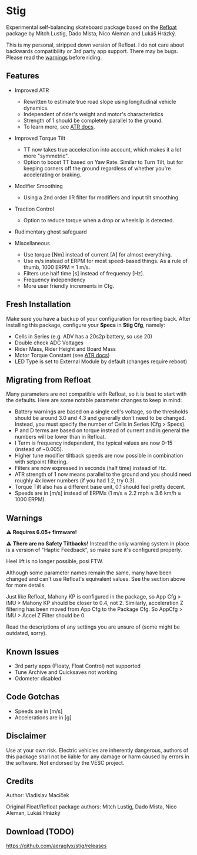 # Stig
Experimental self-balancing skateboard package based on the [Refloat](https://github.com/lukash/refloat) package by Mitch Lustig, Dado Mista, Nico Aleman and Lukáš Hrázký.

This is my personal, stripped down version of Refloat. I do not care about backwards compatibility or 3rd party app support. There may be bugs. Please read the [warnings](#warnings) before riding.

## Features
- Improved ATR
    - Rewritten to estimate true road slope using longitudinal vehicle dynamics.
    - Independent of rider's weight and motor's characteristics
    - Strength of 1 should be completely parallel to the ground.
    - To learn more, see [ATR docs](docs/atr.md).
- Improved Torque Tilt
    - TT now takes true acceleration into account, which makes it a lot more "symmetric".
    - Option to boost TT based on Yaw Rate. Similar to Turn Tilt, but for keeping corners off the ground regardless of whether you're accelerating or braking.

- Modifier Smoothing
    - Using a 2nd order IIR filter for modifiers and input tilt smoothing.
- Traction Control
    - Option to reduce torque when a drop or wheelslip is detected.
- Rudimentary ghost safeguard
- Miscellaneous
    - Use torque [Nm] instead of current [A] for almost everything.
    - Use m/s instead of ERPM for most speed-based things. As a rule of thumb, 1000 ERPM ≈ 1 m/s.
    - Filters use half time [s] instead of frequency [Hz].
    - Frequency independency
    - More user friendly increments in Cfg.

## Fresh Installation
Make sure you have a backup of your configuration for reverting back. After installing this package, configure your **Specs** in **Stig Cfg**, namely:

- Cells in Series (e.g. ADV has a 20s2p battery, so use 20)
- Double check ADC Voltages
- Rider Mass, Rider Height and Board Mass
- Motor Torque Constant (see [ATR docs](docs/atr.md))
- LED Type is set to External Module by default (changes require reboot)

## Migrating from Refloat
Many parameters are not compatible with Refloat, so it is best to start with the defaults. Here are some notable parameter changes to keep in mind:

- Battery warnings are based on a single cell's voltage, so the thresholds should be around 3.0 and 4.3 and generally don't need to be changed. Instead, you must specify the number of Cells in Series (Cfg > Specs).
- P and D terms are based on torque instead of current and in general the numbers will be lower than in Refloat.
- I Term is frequency independent, the typical values are now 0-15 (instead of ~0.005).
- Higher tune modifier tiltback speeds are now possible in combination with setpoint filtering.
- Filters are now expressed in seconds (half time) instead of Hz.
- ATR strength of 1 now means parallel to the ground and you should need roughly 4x lower numbers (if you had 1.2, try 0.3).
- Torque Tilt also has a different base unit, 0.1 should feel pretty decent.
- Speeds are in [m/s] instead of ERPMs (1 m/s ≈ 2.2 mph ≈ 3.6 km/h ≈ 1000 ERPM).

## Warnings

⚠️ **Requires 6.05+ firmware!**

⚠️ **There are no Safety Tiltbacks!** Instead the only warning system in place is a version of "Haptic Feedback", so make sure it's configured properly.

Heel lift is no longer possible, posi FTW.

Although some parameter names remain the same, many have been changed and can't use Refloat's equivalent values. See the section above for more details.

Just like Refloat, Mahony KP is configured in the package, so App Cfg > IMU > Mahony KP should be closer to 0.4, not 2. Similarly, acceleration Z filtering has been moved from App Cfg to the Package Cfg. So AppCfg > IMU > Accel Z Filter should be 0.

Read the descriptions of any settings you are unsure of (some might be outdated, sorry).

## Known Issues
- 3rd party apps (Floaty, Float Control) not supported
- Tune Archive and Quicksaves not working
- Odometer disabled

## Code Gotchas
- Speeds are in [m/s]
- Accelerations are in [g]

## Disclaimer
Use at your own risk. Electric vehicles are inherently dangerous, authors of this package shall not be liable for any damage or harm caused by errors in the software. Not endorsed by the VESC project.

## Credits
Author: Vladislav Macíček

Original Float/Refloat package authors: Mitch Lustig, Dado Mista, Nico Aleman, Lukáš Hrázký

## Download (TODO)
https://github.com/aeraglyx/stig/releases

